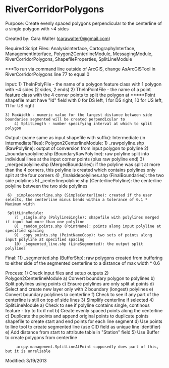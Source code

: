 # RiverCorridorPolygons

 Purpose: Create evenly spaced polygons perpendicular to the centerline of a single polygon with ~4 sides

 Created by: Cara Walter (carawalter0@gmail.com)

Required Script Files: AnalysisInterface, CartographyInterface, ManagementInterface, Polygon2CenterlineModule, MessagingModule, RiverCorridorPolygons, ShapefileProperties, SplitLineModule

***To run via command line outside of ArcGIS, change AsArcGISTool in RiverCorridorPolygons line 77 to equal 0

 Input: 
	1) TheInPolyFile - the name of a polygon feature class with 1 polygon with ~4 sides (2 sides, 2 ends)
        2) TheInPointFile - the name of a point feature class with the 4 corner points to split the polygon at
             *****Point shapefile must have "Id" field with 0 for DS left, 1 for DS right, 10 for US left, 11 for US right
        
	3) MaxWidth - numeric value for the largest distance between side boundaries segmented will be created perpendicular to
        4) SplitLength - number specifying interval at which to split polygon 

 Output: (name same as input shapefile with suffix): 
   Intermediate (in IntermediateFiles): 
     Polygon2CenterlineModule:
        1) _rawpolyline.shp (RawPolyline): output of conversion from input polygon to polyline
        2) _boundarypolyline.shp  (BoundaryRawPolyline): raw polyline split into individual lines at the input corner points (plus raw polyline end)
        3) _mergedpolyline.shp (MergedBoundaries): if the polyline was split at more than the 4 corners, this polyline is created which contains polylines only split at the four corners
        4) _finalsidepolylines.shp (FinalBoundaries): the two side polylines
        5) _centerlinepolyline.shp (CenterlinePolyline): the centerline polyline between the two side polylines

     6) _simplecenterline.shp (SimpleCenterline): created if the user selects, the centerline minus bends within a tolerance of 0.1 * Maximum width

     SplitLineModule:
        7) _single.shp (PolylineSingle): shapefile with polylines merged if input had more than one polyline
        8) _random_points.shp (PointName): points along input polyline at specified spacing
        9) _copy_points.shp (PointNameCopy): two sets of points along input polyline at specified spacing
        10) _segmented_line.shp (LineSegmented): the output split polylines

   Final: 
        11) _segmented.shp (BufferShp): raw polygons created from buffering to either side of the segmented centerline to a distance of max width * 0.6


 Process:
         1) Check input files and setup outputs
         2) Polygon2CenterlineModule
               a) Convert boundary polygon to polylines 
               b) Split polylines using points
               c) Ensure polylines are only split at points
               d) Select and create new layer only with 2 boundary (longest) polylines
               e) Convert boundary polylines to centerline
               f) Check to see if any part of the centerline is still on top of side lines
         3) Simplify centerline if selected
         4) SplitLineModule
               a) Check to see if polyline contains single, continous feature - try to fix if not
               b) Create evenly spaced points along the centerline
               c) Duplicate the points and append original points to duplicate points shapefile to create 
                    start and end points for each line segment
               d) Use points to line tool to create segmented line (use CID field as unique line identifier)
               e) Add distance from start to attribute table in "Station" field
         5) Use Buffer to create polygons from centerline

         arcpy.management.SplitLineAtPoint supposedly does part of this, but it is unreliable


 Modified: 3/19/2013
